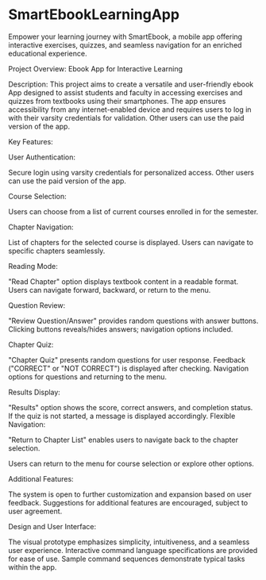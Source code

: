 # SmartEbookLearningApp
Empower your learning journey with SmartEbook, a mobile app offering interactive exercises, quizzes, and seamless navigation 
for an enriched educational experience.

Project Overview: Ebook App for Interactive Learning

Description:
This project aims to create a versatile and user-friendly ebook App designed to assist students and faculty in accessing 
exercises and quizzes from textbooks using their smartphones. The app ensures accessibility from any internet-enabled 
device and requires users to log in with their varsity credentials for validation. Other users can 
use the paid version of the app.

Key Features:

User Authentication:

Secure login using varsity credentials for personalized access. Other users can use the paid version of the app.

Course Selection:

Users can choose from a list of current courses enrolled in for the semester.

Chapter Navigation:

List of chapters for the selected course is displayed.
Users can navigate to specific chapters seamlessly.

Reading Mode:

"Read Chapter" option displays textbook content in a readable format.
Users can navigate forward, backward, or return to the menu.

Question Review:

"Review Question/Answer" provides random questions with answer buttons.
Clicking buttons reveals/hides answers; navigation options included.

Chapter Quiz:

"Chapter Quiz" presents random questions for user response.
Feedback ("CORRECT" or "NOT CORRECT") is displayed after checking.
Navigation options for questions and returning to the menu.

Results Display:

"Results" option shows the score, correct answers, and completion status.
If the quiz is not started, a message is displayed accordingly.
Flexible Navigation:

"Return to Chapter List" enables users to navigate back to the chapter selection.

Users can return to the menu for course selection or explore other options.

Additional Features:

The system is open to further customization and expansion based on user feedback.
Suggestions for additional features are encouraged, subject to user agreement.

Design and User Interface:

The visual prototype emphasizes simplicity, intuitiveness, and a seamless user experience.
Interactive command language specifications are provided for ease of use.
Sample command sequences demonstrate typical tasks within the app.
